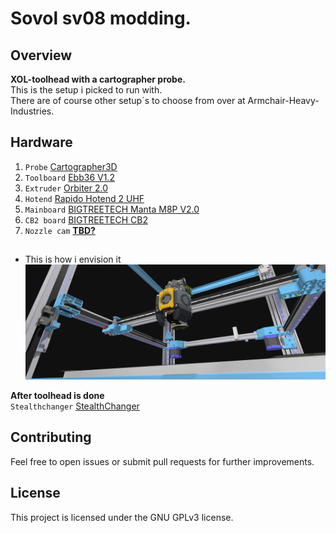 # Sovol sv08 modding.
## Overview

**XOL-toolhead with a cartographer probe.** <br>
This is the setup i picked to run with. <br>
There are of course other setup´s to choose from over at Armchair-Heavy-Industries.

## Hardware
1. `Probe`     [Cartographer3D](https://cartographer3d.com/products/copy-of-cartographer-probe-v3-with-adxl345-standard-edition-both-can-usb) 
2. `Toolboard` [Ebb36 V1.2](https://github.com/bigtreetech/EBB)
3. `Extruder`  [Orbiter 2.0](https://www.orbiterprojects.com/orbiter-v2-0)
4. `Hotend`    [Rapido Hotend 2 UHF](https://www.phaetus.com/products/rapido2?variant=45177211257109)
5. `Mainboard` [BIGTREETECH Manta M8P V2.0](https://github.com/bigtreetech/Manta-M8P)
6. `CB2 board`  [BIGTREETECH CB2](https://github.com/bigtreetech/cb2)
7. `Nozzle cam` [**TBD?**](https://github.com/3DO-EU/Enclosure-Nozzle-Camera-V2)


## 
### 
- This is how i envision it ![](https://github.com/Marduc666/sv08-modding/blob/main/images/sv08.png?raw=true)


**After toolhead is done**<br>
`Stealthchanger` [StealthChanger](https://github.com/DraftShift/StealthChanger)

## Contributing
Feel free to open issues or submit pull requests for further improvements.

## License
This project is licensed under the GNU GPLv3 license.
